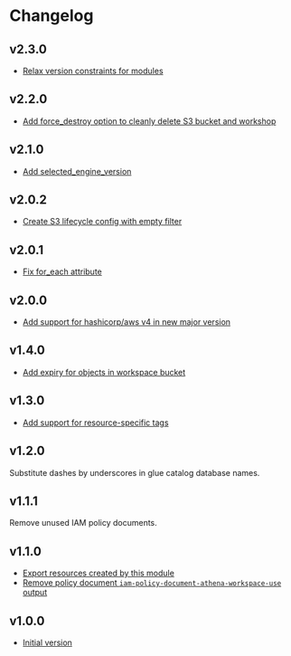 # Changelog

## v2.3.0

- [Relax version constraints for modules ](https://github.com/babbel/terraform-aws-athena/pull/29)

## v2.2.0

- [Add force_destroy option to cleanly delete S3 bucket and workshop](https://github.com/babbel/terraform-aws-athena/pull/27)

## v2.1.0

- [Add selected_engine_version](https://github.com/babbel/terraform-aws-athena/pull/26)

## v2.0.2

- [Create S3 lifecycle config with empty filter](https://github.com/babbel/terraform-aws-athena/pull/21)

## v2.0.1

- [Fix for_each attribute](https://github.com/babbel/terraform-aws-athena/pull/18)

## v2.0.0

- [Add support for hashicorp/aws v4 in new major version](https://github.com/babbel/terraform-aws-athena/pull/17)

## v1.4.0

- [Add expiry for objects in workspace bucket](https://github.com/babbel/terraform-aws-athena/pull/10)

## v1.3.0

- [Add support for resource-specific tags](https://github.com/babbel/terraform-aws-athena/pull/5)

## v1.2.0

Substitute dashes by underscores in glue catalog database names.

## v1.1.1

Remove unused IAM policy documents.

## v1.1.0

- [Export resources created by this module](https://github.com/babbel/terraform-aws-athena/pull/2)
- [Remove policy document `iam-policy-document-athena-workspace-use` output](https://github.com/babbel/terraform-aws-athena/pull/2)

## v1.0.0

- [Initial version](https://github.com/babbel/terraform-aws-athena/pull/1)
